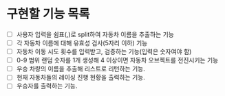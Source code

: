 # 구현할 기능 목록
- [ ] 사용자 입력을 쉼표(,)로 split하여 자동차 이름을 추출하는 기능
- [ ] 각 자동차 이름에 대해 유효성 검사(5자리 이하) 기능
- [ ] 자동차 이동 시도 횟수를 입력받고, 검증하는 기능(입력은 숫자여야 함)
- [ ] 0-9 범위 랜덤 숫자를 1개 생성해 4 이상이면 자동차 오브젝트를 전진시키는 기능
- [ ] 우승 차량의 이름을 추출해 리스트로 리턴하는 기능.
- [ ] 현재 자동차들의 레이싱 진행 현황을 출력하는 기능.
- [ ] 우승자를 출력하는 기능.